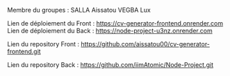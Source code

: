 Membre du groupes :
SALLA Aissatou
VEGBA Lux

Lien de déploiement du Front :  https://cv-generator-frontend.onrender.com
Lien de déploiement du Back :  https://node-project-u3nz.onrender.com

Lien du repository Front : https://github.com/aissatou00/cv-generator-frontend.git

Lien du repository Back : https://github.com/iimAtomic/Node-Project.git
